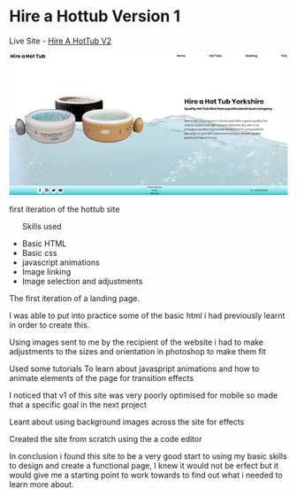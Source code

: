 <h1>Hire a Hottub Version 1</h1>

<p>Live Site - <a href="https://hireahottub.netlify.com/" target="_blank">Hire A HotTub V2</a></p>
<a href="https://hireahottub.netlify.com/" target="_blank"><img src="https://github.com/mawbster/hottub1/blob/master/img/ht11small.png"/></a>

<p> first iteration of the hottub site </p>
<ul>
<p>Skills used</p>
  <li>Basic HTML</li>
  <li>Basic css</li>
  <li>javascript animations</li>
  <li>Image linking</li>
  <li>Image selection and adjustments</li>
</ul>

<p>The first iteration of a landing page.</p>
<p>I was able to put into practice some of the basic html i had previously learnt in order to create this.</p>
<p>Using images sent to me by the recipient of the website i had to make adjustments to the sizes and orientation in photoshop to make them fit</p>
<p>Used some tutorials To learn about javaspript animations and how to animate elements of the page for transition effects</p>
<p>I noticed that v1 of this site was very poorly optimised for mobile so made that a specific goal in the next project</p>
<p>Leant about using background images across the site for effects</p>
<p>Created the site from scratch using the a code editor</p>

<p> In conclusion i found this site to be a very good start to using my basic skills to design and create a functional page, I knew it would not be erfect but it would give me a starting point to work towards to find out what i needed to learn more about.</p>
